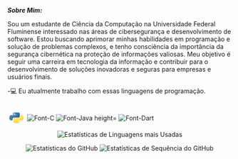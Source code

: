 **_Sobre Mim:_**

Sou um estudante de Ciência da Computação na Universidade Federal Fluminense interessado nas áreas de cibersegurança e desenvolvimento de software. Estou buscando aprimorar minhas habilidades em programação e solução de problemas complexos, e tenho consciência da importância da segurança cibernética na proteção de informações valiosas. Meu objetivo é seguir uma carreira em tecnologia da informação e contribuir para o desenvolvimento de soluções inovadoras e seguras para empresas e usuários finais.

-:computer: Eu atualmente trabalho com essas linguagens de programação.

  <div style="display: inline_block"><br> 
  <img align="center" alt="Font-Python" height="30" width="40" src="https://raw.githubusercontent.com/devicons/devicon/master/icons/python/python-original.svg">
  <img align="center" alt="Font-C" height="30" width="40"  src="https://cdn.jsdelivr.net/gh/devicons/devicon/icons/c/c-original.svg" />
  <img align="center" alt="Font-Java height="30" width="40"  src="https://cdn.jsdelivr.net/gh/devicons/devicon/icons/java/java-original.svg" />
  <img align="center" alt="Font-Dart" height="30" width="40"  src="https://cdn.jsdelivr.net/gh/devicons/devicon/icons/dart/dart-original.svg" />
    
<p align="center">
  <img src="https://github-readme-stats.vercel.app/api/top-langs/?username=JpFontinele&theme=dark&hide_border=true&include_all_commits=false&count_private=false&layout=compact" alt="Estatísticas de Linguagens mais Usadas">
</p>

<p align="center">
  <img src="https://github-readme-stats.vercel.app/api?username=JpFontinele&theme=dark&hide_border=true&include_all_commits=false&count_private=false" width="45%" alt="Estatísticas do GitHub">
  <img src="https://github-readme-streak-stats.herokuapp.com/?user=JpFontinele&theme=dark&hide_border=true" width="45%" alt="Estatísticas de Sequência do GitHub">
</p>


            
          
</div>
